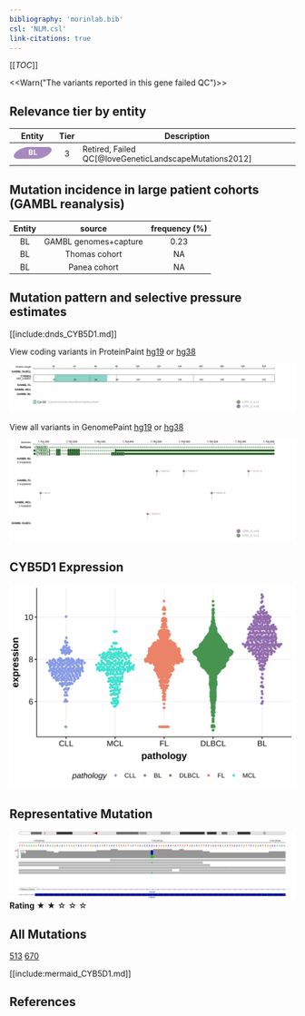 ```yaml
---
bibliography: 'morinlab.bib'
csl: 'NLM.csl'
link-citations: true
---
```

[[_TOC_]]

<<Warn("The variants reported in this gene failed QC")>>



## Relevance tier by entity

|Entity|Tier|Description                           |
|:------:|:----:|--------------------------------------|
|![BL](images/icons/BL_tier2.png)    |3   |Retired, Failed QC[@loveGeneticLandscapeMutations2012]|

## Mutation incidence in large patient cohorts (GAMBL reanalysis)

|Entity|source               |frequency (%)|
|:------:|:---------------------:|:-------------:|
|BL    |GAMBL genomes+capture|0.23         |
|BL    |Thomas cohort        |  NA         |
|BL    |Panea cohort         |  NA         |

## Mutation pattern and selective pressure estimates

[[include:dnds_CYB5D1.md]]




View coding variants in ProteinPaint [hg19](https://morinlab.github.io/LLMPP/GAMBL/CYB5D1_protein.html)  or [hg38](https://morinlab.github.io/LLMPP/GAMBL/CYB5D1_protein_hg38.html)

![](images/proteinpaint/CYB5D1_NM_144607.svg)

View all variants in GenomePaint [hg19](https://morinlab.github.io/LLMPP/GAMBL/CYB5D1.html)  or [hg38](https://morinlab.github.io/LLMPP/GAMBL/CYB5D1_hg38.html)

![](images/proteinpaint/CYB5D1.svg)

## CYB5D1 Expression
![](images/gene_expression/CYB5D1_by_pathology.svg)
<!-- ORIGIN: loveGeneticLandscapeMutations2012 -->
<!-- BL: loveGeneticLandscapeMutations2012 -->

## Representative Mutation

![](primary/Love_CYB5D1.svg)
**Rating**
&starf; &starf; &star; &star; &star;


## All Mutations

[513](https://www.bcgsc.ca/downloads/morinlab/GAMBL/Love/513_reports.html)
[670](https://www.bcgsc.ca/downloads/morinlab/GAMBL/Love/670_reports.html)

[[include:mermaid_CYB5D1.md]]

## References
